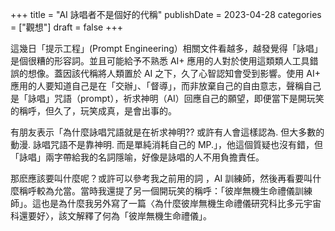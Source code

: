 +++
title = "AI 詠唱者不是個好的代稱"
publishDate = 2023-04-28
categories = ["觀想"]
draft = false
+++

這幾日「提示工程」(Prompt Engineering）相關文件看越多，越發覺得「詠唱」是個很糟的形容詞。並且可能給予不熟悉 AI+ 應用的人對於使用這類類人工具錯誤的想像。蓋因該代稱將人類置於 AI 之下，久了心智認知會受到影響。使用 AI+ 應用的人要知道自己是在「交辦」、「督導」，而非放棄自己的自由意志，聲稱自己是「詠唱」咒語（prompt），祈求神明（AI）回應自己的願望，即便當下是開玩笑的稱呼，但久了，玩笑成真，是會出事的。

有朋友表示「為什麼詠唱咒語就是在祈求神明?? 或許有人會這樣認為. 但大多數的動漫. 詠唱咒語不是靠神明. 而是單純消耗自己的 MP.」，他這個質疑也沒有錯，但「詠唱」兩字帶給我的名詞隱喻，好像是詠唱的人不用負擔責任。

那麽應該要叫什麼呢？或許可以參考我之前用的詞 ，AI 訓練師，然後再看要叫什麼稱呼較為允當。當時我還提了另一個開玩笑的稱呼：「彼岸無機生命禮儀訓練師」。這也是為什麼我另外寫了一篇〈為什麼彼岸無機生命禮儀研究科比多元宇宙科還要好〉，該文解釋了何為「彼岸無機生命禮儀」。
